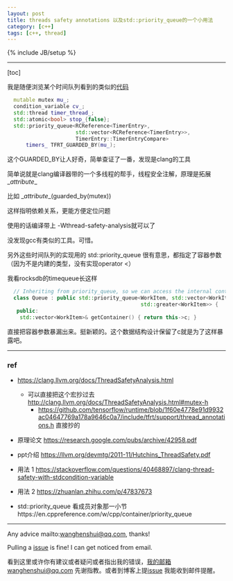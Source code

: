 ```yaml
---
layout: post
title: threads safety annotations 以及std::priority_queue的一个小用法
category: [c++]
tags: [c++, thread]
---
```

{% include JB/setup %}

---

[toc]

我是随便浏览某个时间队列看到的类似的[代码](https://github.com/tensorflow/runtime/blob/a3a14da5f6615382785bf091564d04671a8c5221/include/tfrt/host_context/timer_queue.h)

```c++
  mutable mutex mu_;
  condition_variable cv_;
  std::thread timer_thread_;
  std::atomic<bool> stop_{false};
  std::priority_queue<RCReference<TimerEntry>,
                      std::vector<RCReference<TimerEntry>>,
                      TimerEntry::TimerEntryCompare>
      timers_ TFRT_GUARDED_BY(mu_);
```

这个GUARDED_BY让人好奇，简单查证了一番，发现是clang的工具

简单说就是clang编译器带的一个多线程的帮手，线程安全注解，原理是拓展  \__attribute__ 

比如  \__attribute__(guarded_by(mutex))

这样指明依赖关系，更能方便定位问题

使用的话编译带上 -Wthread-safety-analysis就可以了

没发现gcc有类似的工具。可惜。



另外这些时间队列的实现用的 std::priority_queue 很有意思，都指定了容器参数（因为不是内建的类型，没有实现operator <）

我看rocksdb的timequeue长这样

```c++
  // Inheriting from priority_queue, so we can access the internal container
  class Queue : public std::priority_queue<WorkItem, std::vector<WorkItem>,
                                           std::greater<WorkItem>> {
   public:
    std::vector<WorkItem>& getContainer() { return this->c; }
```

直接把容器参数暴漏出来。挺新颖的。这个数据结构设计保留了c就是为了这样暴露吧。

---

### ref

- https://clang.llvm.org/docs/ThreadSafetyAnalysis.html

  - 可以直接把这个宏抄过去 http://clang.llvm.org/docs/ThreadSafetyAnalysis.html#mutex-h
    - https://github.com/tensorflow/runtime/blob/1f60e4778e91d9932ac04647769a178a9646c0a7/include/tfrt/support/thread_annotations.h 直接抄的

- 原理论文 https://research.google.com/pubs/archive/42958.pdf

- ppt介绍 https://llvm.org/devmtg/2011-11/Hutchins_ThreadSafety.pdf

- 用法 1 https://stackoverflow.com/questions/40468897/clang-thread-safety-with-stdcondition-variable

- 用法 2 https://zhuanlan.zhihu.com/p/47837673

- std::priority_queue 看成员对象那一小节https://en.cppreference.com/w/cpp/container/priority_queue

  

---

Any advice mailto:wanghenshui@qq.com, thanks! 

Pulling a [issue](https://github.com/wanghenshui/wanghenshui.github.io/issues/new) is fine! I can get noticed from email.

看到这里或许你有建议或者疑问或者指出我的错误，我的邮箱wanghenshui@qq.com 先谢指教。或者到博客上提[issue](https://github.com/wanghenshui/wanghenshui.github.io/issues/new) 我能收到邮件提醒。